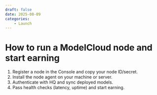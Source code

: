 ```yaml
---
draft: false
date: 2025-08-09
categories:
    - Launch
---
```


# How to run a ModelCloud node and start earning

1. Register a node in the Console and copy your node ID/secret.
2. Install the node agent on your machine or server.
3. Authenticate with HQ and sync deployed models.
4. Pass health checks (latency, uptime) and start earning.
